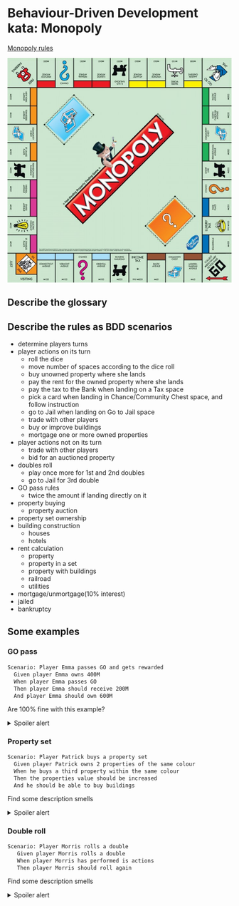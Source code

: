 # Behaviour-Driven Development kata: Monopoly

[Monopoly rules](https://en.wikibooks.org/wiki/Monopoly/Official_Rules)

![Classic edition Board](resources/classic_board.jpg)

## Describe the glossary

## Describe the rules as BDD scenarios

* determine players turns
* player actions on its turn
  * roll the dice
  * move number of spaces according to the dice roll
  * buy unowned property where she lands
  * pay the rent for the owned property where she lands
  * pay the tax to the Bank when landing on a Tax space
  * pick a card when landing in Chance/Community Chest space, and follow instruction
  * go to Jail when landing on Go to Jail space
  * trade with other players
  * buy or improve buildings
  * mortgage one or more owned properties
* player actions not on its turn
  * trade with other players
  * bid for an auctioned property
* doubles roll
  * play once more for 1st and 2nd doubles
  * go to Jail for 3rd double
* GO pass rules
  * twice the amount if landing directly on it
* property buying
  * property auction
* property set ownership
* building construction
  * houses
  * hotels
* rent calculation
  * property
  * property in a set
  * property with buildings
  * railroad
  * utilities
* mortgage/unmortgage(10% interest)
* jailed
* bankruptcy



## Some examples

### GO pass

```gherkin
Scenario: Player Emma passes GO and gets rewarded
  Given player Emma owns 400M
  When player Emma passes GO
  Then player Emma should receive 200M
  And player Emma should own 600M
```

Are 100% fine with this example?
<details><summary> Spoiler alert</summary>
<p>

* Is this always true? What happens if the Bank has no more money? if the Bank does not have the right change?
* Is "passes GO" enough accurate?

</p>

</details>

### Property set

```gherkin
Scenario: Player Patrick buys a property set
  Given player Patrick owns 2 properties of the same colour
  When he buys a third property within the same colour
  Then the properties value should be increased
  And he should be able to buy buildings
```

Find some description smells

<details><summary> Spoiler alert</summary>
<p>

* isn't it a rule disguised as an example?
  * what specific colour?
  * what properties are owned? which property is missing?
* shouldn't we recall player Patrick for each step?
* properties value is increased: how much? what was the initial value of the property set? what is the final value?
* player Patrick can buy buildings: it is a possibility, not a fact
   * => provide an example where the player owns a property set as a pre-requisite and he buys a building
</p>
</details>

### Double roll

```gherkin
Scenario: Player Morris rolls a double
   Given player Morris rolls a double
   When player Morris has performed is actions
   Then player Morris should roll again
```
Find some description smells

<details><summary> Spoiler alert</summary>
<p>

* to roll a double is not an accurate example; that should be: rolls 2 and 2 for instance
* example description is awkward: the When clause is not really an action but part of the context; the real action should be: When determining next player's turn
* the count of consecutive double rolls is not taken into account: it should be described in the context
</p>
</details>
